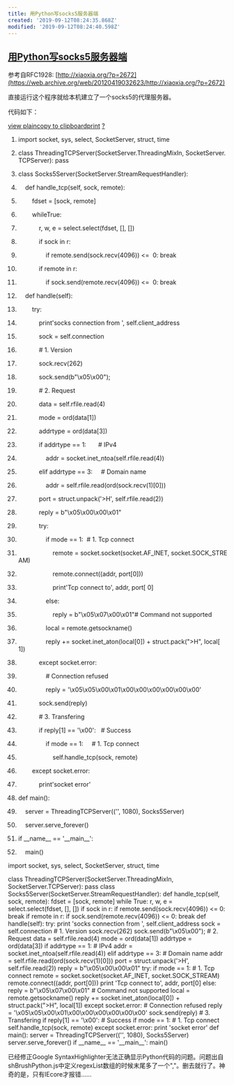 ```yaml
---
title: 用Python写socks5服务器端
created: '2019-09-12T08:24:35.868Z'
modified: '2019-09-12T08:24:40.598Z'
---
```


## [用Python写socks5服务器端](https://web.archive.org/web/20120419032623/http://xiaoxia.org/2011/03/29/written-by-python-socks5-server/ "用Python写socks5服务器端")

参考自RFC1928: [http://xiaoxia.org/?p=2672](https://web.archive.org/web/20120419032623/http://xiaoxia.org/?p=2672)

直接运行这个程序就给本机建立了一个socks5的代理服务器。

代码如下：

[view plain](#)[copy to clipboard](#)[print](#) [?](#)

1.  import socket, sys, select, SocketServer, struct, time

3.  class ThreadingTCPServer(SocketServer.ThreadingMixIn, SocketServer.TCPServer): pass
4.  class Socks5Server(SocketServer.StreamRequestHandler):
5.      def handle\_tcp(self, sock, remote):
6.          fdset = \[sock, remote\]
7.          whileTrue:
8.              r, w, e = select.select(fdset, \[\], \[\])
9.              if sock in r:
10.                  if remote.send(sock.recv(4096)) <=  0: break
11.              if remote in r:
12.                  if sock.send(remote.recv(4096)) <=  0: break
13.      def handle(self):
14.          try:
15.              print'socks connection from ', self.client\_address
16.              sock = self.connection
17.              # 1. Version
18.              sock.recv(262)
19.              sock.send(b"\\x05\\x00");
20.              # 2. Request
21.              data = self.rfile.read(4)
22.              mode = ord(data\[1\])
23.              addrtype = ord(data\[3\])
24.              if addrtype == 1:       # IPv4
25.                  addr = socket.inet\_ntoa(self.rfile.read(4))
26.              elif addrtype == 3:     # Domain name
27.                  addr = self.rfile.read(ord(sock.recv(1)\[0\]))
28.              port = struct.unpack('>H', self.rfile.read(2))
29.              reply = b"\\x05\\x00\\x00\\x01"
30.              try:
31.                  if mode == 1:  # 1. Tcp connect
32.                      remote = socket.socket(socket.AF\_INET, socket.SOCK\_STREAM)
33.                      remote.connect((addr, port\[0\]))
34.                      print'Tcp connect to', addr, port\[ 0\]
35.                  else:
36.                      reply = b"\\x05\\x07\\x00\\x01"# Command not supported
37.                  local = remote.getsockname()
38.                  reply += socket.inet\_aton(local\[0\]) + struct.pack(">H", local\[ 1\])
39.              except socket.error:
40.                  # Connection refused
41.                  reply = '\\x05\\x05\\x00\\x01\\x00\\x00\\x00\\x00\\x00\\x00'
42.              sock.send(reply)
43.              # 3. Transfering
44.              if reply\[1\] == '\\x00':   # Success
45.                  if mode == 1:     # 1. Tcp connect
46.                      self.handle\_tcp(sock, remote)
47.          except socket.error:
48.              print'socket error'
49.  def main():
50.      server = ThreadingTCPServer(('', 1080), Socks5Server)
51.      server.serve\_forever()
52.  if \_\_name\_\_ == '\_\_main\_\_':
53.      main()

import socket, sys, select, SocketServer, struct, time

class ThreadingTCPServer(SocketServer.ThreadingMixIn, SocketServer.TCPServer): pass
class Socks5Server(SocketServer.StreamRequestHandler):
    def handle\_tcp(self, sock, remote):
        fdset = \[sock, remote\]
        while True:
            r, w, e = select.select(fdset, \[\], \[\])
            if sock in r:
                if remote.send(sock.recv(4096)) <= 0: break
            if remote in r:
                if sock.send(remote.recv(4096)) <= 0: break
    def handle(self):
        try:
            print 'socks connection from ', self.client\_address
            sock = self.connection
            # 1. Version
            sock.recv(262)
            sock.send(b"\\x05\\x00");
            # 2. Request
            data = self.rfile.read(4)
            mode = ord(data\[1\])
            addrtype = ord(data\[3\])
            if addrtype == 1:       # IPv4
                addr = socket.inet\_ntoa(self.rfile.read(4))
            elif addrtype == 3:     # Domain name
                addr = self.rfile.read(ord(sock.recv(1)\[0\]))
            port = struct.unpack('>H', self.rfile.read(2))
            reply = b"\\x05\\x00\\x00\\x01"
            try:
                if mode == 1:  # 1. Tcp connect
                    remote = socket.socket(socket.AF\_INET, socket.SOCK\_STREAM)
                    remote.connect((addr, port\[0\]))
                    print 'Tcp connect to', addr, port\[0\]
                else:
                    reply = b"\\x05\\x07\\x00\\x01" # Command not supported
                local = remote.getsockname()
                reply += socket.inet\_aton(local\[0\]) + struct.pack(">H", local\[1\])
            except socket.error:
                # Connection refused
                reply = '\\x05\\x05\\x00\\x01\\x00\\x00\\x00\\x00\\x00\\x00'
            sock.send(reply)
            # 3. Transfering
            if reply\[1\] == '\\x00':  # Success
                if mode == 1:    # 1. Tcp connect
                    self.handle\_tcp(sock, remote)
        except socket.error:
            print 'socket error'
def main():
    server = ThreadingTCPServer(('', 1080), Socks5Server)
    server.serve\_forever()
if \_\_name\_\_ == '\_\_main\_\_':
    main()

已经修正Google SyntaxHighlighter无法正确显示Python代码的问题。问题出自shBrushPython.js中定义regexList数组的时候末尾多了一个","。删去就行了。神奇的是，只有IEcore才报错……

